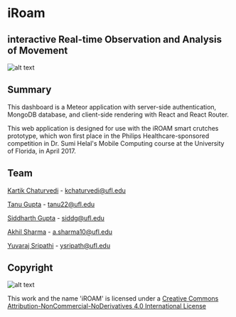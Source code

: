 # iRoam

## interactive Real-time Observation and Analysis of Movement

![alt text](https://github.com/kchaturvedi/iROAM/raw/master/demo.gif)

## Summary

This dashboard is a Meteor application with server-side authentication, MongoDB database, and client-side rendering with React and React Router.

This web application is designed for use with the iROAM smart crutches prototype, which won first place in the Philips Healthcare-sponsored competition in Dr. Sumi Helal's Mobile Computing course at the University of Florida, in April 2017.

## Team

[Kartik Chaturvedi](https://ikartik.com) - kchaturvedi@ufl.edu

[Tanu Gupta](https://www.linkedin.com/in/tanu22) - tanu22@ufl.edu

[Siddharth Gupta](https://www.linkedin.com/in/siddharth4gupta/) - siddg@ufl.edu

[Akhil Sharma](https://www.linkedin.com/in/akhilsharma10/) - a.sharma10@ufl.edu

[Yuvaraj Sripathi](https://www.linkedin.com/in/yuvarajsripathi) - ysripath@ufl.edu

## Copyright

![alt text](https://i.creativecommons.org/l/by-nc-nd/4.0/88x31.png)

This work and the name 'iROAM' is licensed under a [Creative Commons Attribution-NonCommercial-NoDerivatives 4.0 International License](http://creativecommons.org/licenses/by-nc-nd/4.0/)
